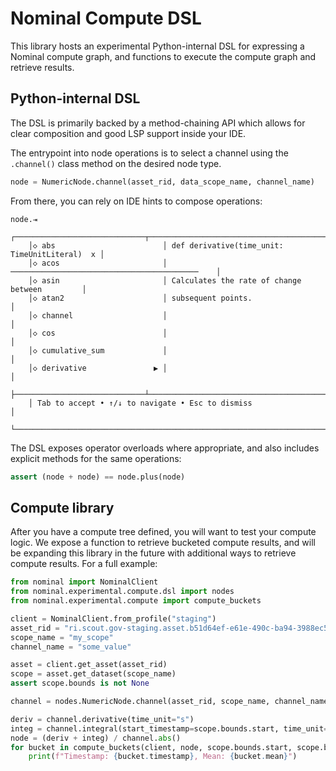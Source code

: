 # Nominal Compute DSL

This library hosts an experimental Python-internal DSL for expressing a Nominal compute graph, and functions to execute the compute graph and retrieve results.

## Python-internal DSL

The DSL is primarily backed by a method-chaining API which allows for clear composition and good LSP support inside your IDE.

The entrypoint into node operations is to select a channel using the `.channel()` class method on the desired node type.

```py
node = NumericNode.channel(asset_rid, data_scope_name, channel_name)
```

From there, you can rely on IDE hints to compose operations:

```
node.⇥
    ┌─────────────────────────────┬───────────────────────────────────────────────┐
    │◇ abs                        │ def derivative(time_unit: TimeUnitLiteral)  x │
    │◇ acos                       │ ──────────────────────────────────────────    │
    │◇ asin                       │ Calculates the rate of change between         │
    │◇ atan2                      │ subsequent points.                            │
    │◇ channel                    │                                               │
    │◇ cos                        │                                               │
    │◇ cumulative_sum             │                                               │
    │◇ derivative               ▶ │                                               │
    ├─────────────────────────────┴───────────────────────────────────────────────┤
    │ Tab to accept • ↑/↓ to navigate • Esc to dismiss                            │
    └─────────────────────────────────────────────────────────────────────────────┘
```

The DSL exposes operator overloads where appropriate, and also includes explicit methods for the same operations:

```py
assert (node + node) == node.plus(node)
```

## Compute library

After you have a compute tree defined, you will want to test your compute logic. We expose a function to retrieve bucketed compute results, and will be expanding this library in the future with additional ways to retrieve compute results. For a full example:

```py
from nominal import NominalClient
from nominal.experimental.compute.dsl import nodes
from nominal.experimental.compute import compute_buckets

client = NominalClient.from_profile("staging")
asset_rid = "ri.scout.gov-staging.asset.b51d64ef-e61e-490c-ba94-3988ec5b121f"
scope_name = "my_scope"
channel_name = "some_value"

asset = client.get_asset(asset_rid)
scope = asset.get_dataset(scope_name)
assert scope.bounds is not None

channel = nodes.NumericNode.channel(asset_rid, scope_name, channel_name)

deriv = channel.derivative(time_unit="s")
integ = channel.integral(start_timestamp=scope.bounds.start, time_unit="s")
node = (deriv + integ) / channel.abs()
for bucket in compute_buckets(client, node, scope.bounds.start, scope.bounds.end):
    print(f"Timestamp: {bucket.timestamp}, Mean: {bucket.mean}")
```
